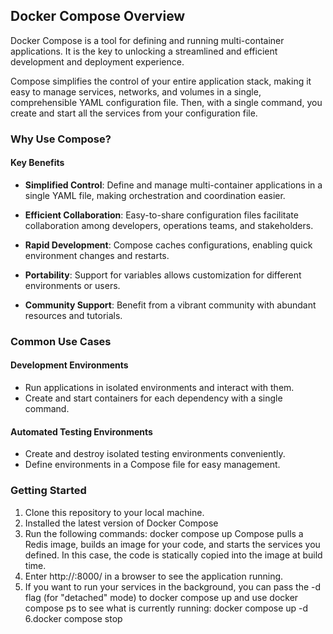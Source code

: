 ## Docker Compose Overview

Docker Compose is a tool for defining and running multi-container applications. It is the key to unlocking a streamlined and efficient development and deployment experience.

Compose simplifies the control of your entire application stack, making it easy to manage services, networks, and volumes in a single, comprehensible YAML configuration file. Then, with a single command, you create and start all the services from your configuration file.

### Why Use Compose?

#### Key Benefits
- **Simplified Control**: Define and manage multi-container applications in a single YAML file, making orchestration and coordination easier.
  
- **Efficient Collaboration**: Easy-to-share configuration files facilitate collaboration among developers, operations teams, and stakeholders.

- **Rapid Development**: Compose caches configurations, enabling quick environment changes and restarts.

- **Portability**: Support for variables allows customization for different environments or users.

- **Community Support**: Benefit from a vibrant community with abundant resources and tutorials.

### Common Use Cases

#### Development Environments
- Run applications in isolated environments and interact with them.
- Create and start containers for each dependency with a single command.

#### Automated Testing Environments
- Create and destroy isolated testing environments conveniently.
- Define environments in a Compose file for easy management.

### Getting Started
1. Clone this repository to your local machine.
2. Installed the latest version of Docker Compose
3. Run the following commands:
   docker compose up
   Compose pulls a Redis image, builds an image for your code, and starts the services you defined. In this case, the code is 
   statically copied into the image at build time.
4. Enter http://<IP>:8000/ in a browser to see the application running.
5. If you want to run your services in the background, you can pass the -d flag (for "detached" mode) to docker compose up and use docker compose ps to see what is currently running:
docker compose up -d
6.docker compose stop
